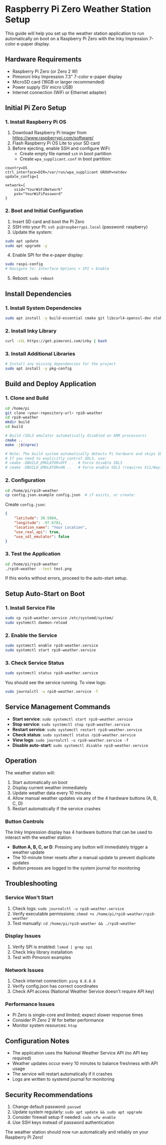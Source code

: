 # Raspberry Pi Zero Weather Station Setup

This guide will help you set up the weather station application to run automatically on boot on a Raspberry Pi Zero with the Inky Impression 7-color e-paper display.

## Hardware Requirements

- Raspberry Pi Zero (or Zero 2 W)
- Pimoroni Inky Impression 7.3" 7-color e-paper display
- MicroSD card (16GB or larger recommended)
- Power supply (5V micro USB)
- Internet connection (WiFi or Ethernet adapter)

## Initial Pi Zero Setup

### 1. Install Raspberry Pi OS

1. Download Raspberry Pi Imager from https://www.raspberrypi.com/software/
2. Flash Raspberry Pi OS Lite to your SD card
3. Before ejecting, enable SSH and configure WiFi:
   - Create empty file named `ssh` in boot partition
   - Create `wpa_supplicant.conf` in boot partition:
```
country=US
ctrl_interface=DIR=/var/run/wpa_supplicant GROUP=netdev
update_config=1

network={
    ssid="YourWiFiNetwork"
    psk="YourWiFiPassword"
}
```

### 2. Boot and Initial Configuration

1. Insert SD card and boot the Pi Zero
2. SSH into your Pi: `ssh pi@raspberrypi.local` (password: raspberry)
3. Update the system:
```bash
sudo apt update
sudo apt upgrade -y
```

4. Enable SPI for the e-paper display:
```bash
sudo raspi-config
# Navigate to: Interface Options > SPI > Enable
```

5. Reboot: `sudo reboot`

## Install Dependencies

### 1. Install System Dependencies
```bash
sudo apt install -y build-essential cmake git libcurl4-openssl-dev nlohmann-json3-dev
```

### 2. Install Inky Library
```bash
curl -sSL https://get.pimoroni.com/inky | bash
```

### 3. Install Additional Libraries
```bash
# Install any missing dependencies for the project
sudo apt install -y pkg-config
```

## Build and Deploy Application

### 1. Clone and Build
```bash
cd /home/pi
git clone <your-repository-url> rpi0-weather
cd rpi0-weather
mkdir build
cd build

# Build (SDL3 emulator automatically disabled on ARM processors)
cmake ..
make -j$(nproc)

# Note: The build system automatically detects Pi hardware and skips SDL3
# If you need to explicitly control SDL3, use:
# cmake -DBUILD_EMULATOR=OFF ..  # Force disable SDL3
# cmake -DBUILD_EMULATOR=ON ..   # Force enable SDL3 (requires X11/Wayland packages)
```

### 2. Configuration
```bash
cd /home/pi/rpi0-weather
cp config.json.example config.json  # if exists, or create:
```

Create `config.json`:
```json
{
    "latitude": 30.5084,
    "longitude": -97.6781,
    "location_name": "Your Location",
    "use_real_api": true,
    "use_sdl_emulator": false
}
```

### 3. Test the Application
```bash
cd /home/pi/rpi0-weather
./rpi0-weather --test test.png
```

If this works without errors, proceed to the auto-start setup.

## Setup Auto-Start on Boot

### 1. Install Service File
```bash
sudo cp rpi0-weather.service /etc/systemd/system/
sudo systemctl daemon-reload
```

### 2. Enable the Service
```bash
sudo systemctl enable rpi0-weather.service
sudo systemctl start rpi0-weather.service
```

### 3. Check Service Status
```bash
sudo systemctl status rpi0-weather.service
```

You should see the service running. To view logs:
```bash
sudo journalctl -u rpi0-weather.service -f
```

## Service Management Commands

- **Start service**: `sudo systemctl start rpi0-weather.service`
- **Stop service**: `sudo systemctl stop rpi0-weather.service`
- **Restart service**: `sudo systemctl restart rpi0-weather.service`
- **Check status**: `sudo systemctl status rpi0-weather.service`
- **View logs**: `sudo journalctl -u rpi0-weather.service -f`
- **Disable auto-start**: `sudo systemctl disable rpi0-weather.service`

## Operation

The weather station will:
1. Start automatically on boot
2. Display current weather immediately
3. Update weather data every 10 minutes
4. Allow manual weather updates via any of the 4 hardware buttons (A, B, C, D)
5. Restart automatically if the service crashes

### Button Controls

The Inky Impression display has 4 hardware buttons that can be used to interact with the weather station:
- **Button A, B, C, or D**: Pressing any button will immediately trigger a weather update
- The 10-minute timer resets after a manual update to prevent duplicate updates
- Button presses are logged to the system journal for monitoring

## Troubleshooting

### Service Won't Start
1. Check logs: `sudo journalctl -u rpi0-weather.service`
2. Verify executable permissions: `chmod +x /home/pi/rpi0-weather/rpi0-weather`
3. Test manually: `cd /home/pi/rpi0-weather && ./rpi0-weather`

### Display Issues
1. Verify SPI is enabled: `lsmod | grep spi`
2. Check Inky library installation
3. Test with Pimoroni examples

### Network Issues
1. Check internet connection: `ping 8.8.8.8`
2. Verify config.json has correct coordinates
3. Check API access (National Weather Service doesn't require API key)

### Performance Issues
- Pi Zero is single-core and limited; expect slower response times
- Consider Pi Zero 2 W for better performance
- Monitor system resources: `htop`

## Configuration Notes

- The application uses the National Weather Service API (no API key required)
- Weather updates occur every 10 minutes to balance freshness with API usage
- The service will restart automatically if it crashes
- Logs are written to systemd journal for monitoring

## Security Recommendations

1. Change default password: `passwd`
2. Update system regularly: `sudo apt update && sudo apt upgrade`
3. Consider firewall setup if needed: `sudo ufw enable`
4. Use SSH keys instead of password authentication

The weather station should now run automatically and reliably on your Raspberry Pi Zero!